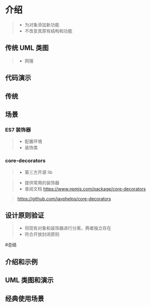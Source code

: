 # 介绍

> - 为对象添加新功能
> - 不改变其原有结构和功能

## 传统 UML 类图

> - 网搜

## 代码演示

## 传统

## 场景

### ES7 装饰器

> - 配置环境
> - 装饰类

 <!-- 装饰器的原理
    @decorator
    class A{}
    等同于
    class A{}
    A = decorator(A) || A
   -->

### core-decorators

> - 第三方开源 lib

<!-- 首先安装npm i core-decorators --save
// 开始编码

import {readonly} from 'core-decorators'

class Person{
   @readonly
   name(){
      return 'zhang'
   }
}

let p = new Person()
alert(p.name())

p.name = function(){ } // 此处会报错
 -->

> - 提供常用的装饰器
> - 查阅文档 https://www.npmjs.com/package/core-decorators

> https://github.com/jayphelps/core-decorators

## 设计原则验证

> - 将现有对象和装饰器进行分离，两者独立存在
> - 符合开放封闭原则

#总结

## 介绍和示例

## UML 类图和演示

## 经典使用场景
